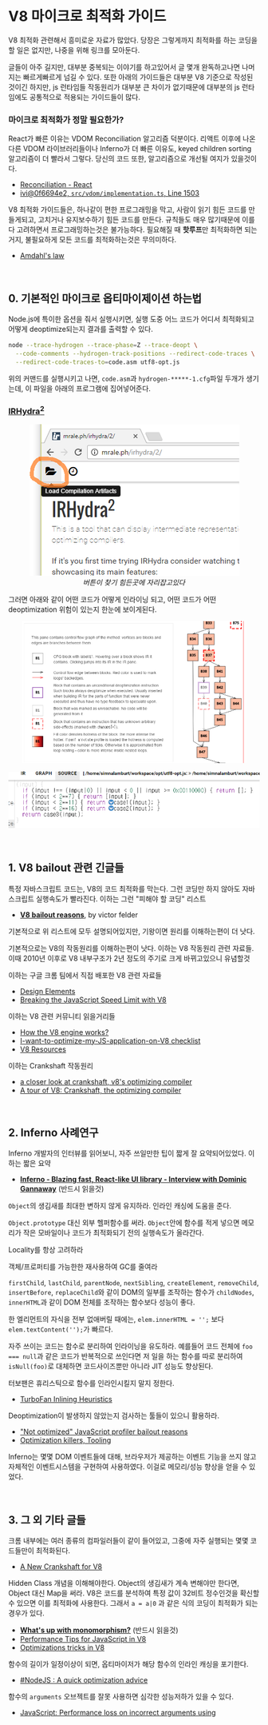 V8 마이크로 최적화 가이드
========
V8 최적화 관련해서 흥미로운 자료가 많았다. 당장은 그렇게까지 최적화를 하는
코딩을 할 일은 없지만, 나중을 위해 링크를 모아둔다.

글들이 아주 길지만, 대부분 중복되는 이야기를 하고있어서 글 몇개 완독하고나면
나머지는 빠르게빠르게 넘길 수 있다. 또한 아래의 가이드들은 대부분 V8 기준으로
작성된 것이긴 하지만, js 런타임들 작동원리가 대부분 큰 차이가 없기때문에 대부분의
js 런타임에도 공통적으로 적용되는 가이드들이 많다.

### 마이크로 최적화가 정말 필요한가?
React가 빠른 이유는 VDOM Reconciliation 알고리즘 덕분이다. 리액트 이후에 나온
다른 VDOM 라이브러리들이나 Inferno가 더 빠른 이유도, keyed children sorting
알고리즘이 더 빨라서 그렇다. 당신의 코드 또한, 알고리즘으로 개선될 여지가
있을것이다.

- [Reconciliation - React](https://facebook.github.io/react/docs/reconciliation.html)
- [ivi@0f6694e2, `src/vdom/implementation.ts`, Line 1503](https://github.com/ivijs/ivi/blob/0f6694e266199e874e0b4297d049a273543ae082/src/vdom/implementation.ts#L1503)

V8 최적화 가이드들은, 하나같이 편한 프로그래밍을 막고, 사람이 읽기 힘든 코드를
만들게되고, 고치거나 유지보수하기 힘든 코드를 만든다. 규칙들도 매우 많기때문에
이를 다 고려하면서 프로그래밍하는것은 불가능하다. 필요해질 때 **핫루프**만
최적화하면 되는거지, 불필요하게 모든 코드를 최적화하는것은 무의미하다.

- [Amdahl's law](https://en.wikipedia.org/wiki/Amdahl%27s_law)

<br>

## 0. 기본적인 마이크로 옵티마이제이션 하는법
Node.js에 특이한 옵션을 줘서 실행시키면, 실행 도중 어느 코드가 어디서 최적화되고
어떻게 deoptimize되는지 결과를 출력할 수 있다.

```bash
node --trace-hydrogen --trace-phase=Z --trace-deopt \
  --code-comments --hydrogen-track-positions --redirect-code-traces \
  --redirect-code-traces-to=code.asm utf8-opt.js
```

위의 커맨드를 실행시키고 나면, `code.asm`과 `hydrogen-*****-1.cfg`파일 두개가
생기는데, 이 파일을 아래의 프로그램에 집어넣어준다.

### **[IRHydra<sup>2</sup>](http://mrale.ph/irhydra/2/)**

<p align=center>
  <img src="img/load-button.png" alt="
    컴파일 결과물 로드버튼은, IRHydra2 웹페이지 최상단 맨 왼쪽에 "Load
    Compilation Artifacts"라는 이름으로 자리잡고있다.
  ">
  <br>
  <em>버튼이 찾기 힘든곳에 자리잡고있다</em>
</p>

그러면 아래와 같이 어떤 코드가 어떻게 인라이닝 되고, 어떤 코드가 어떤
deoptimization 위험이 있는지 한눈에 보이게된다.

<p align=center>
  <img width=450 alt="IR 그래프" src="img/graph.png">
</p>
<p align=center>
  <img width=600 alt="소스코드 최적화 여부 한눈에 보기" src="img/source.png">
</p>

<br>

## 1. V8 bailout 관련 긴글들
특정 자바스크립트 코드는, V8의 코드 최적화를 막는다. 그런 코딩만 하지 않아도
자바스크립트 실행속도가 빨라진다. 이하는 그런 "피해야 할 코딩" 리스트

- **[V8 bailout reasons](https://github.com/vhf/v8-bailout-reasons)**, by victor felder

기본적으로 위 리스트에 모두 설명되어있지만, 기왕이면 원리를 이해하는편이 더
낫다.

기본적으로는 V8의 작동원리를 이해하는편이 낫다. 이하는 V8 작동원리 관련 자료들.
이때 2010년 이후로 V8 내부구조가 2년 정도의 주기로 크게 바뀌고있으니 유념할것

이하는 구글 크롬 팀에서 직접 배포한 V8 관련 자료들

- [Design Elements](https://github.com/v8/v8/wiki/Design%20Elements)
- [Breaking the JavaScript Speed Limit with V8](https://v8-io12.appspot.com)

이하는 V8 관련 커뮤니티 읽을거리들

- [How the V8 engine works?](https://thibaultlaurens.github.io/javascript/2013/04/29/how-the-v8-engine-works/)
- [I-want-to-optimize-my-JS-application-on-V8 checklist](http://mrale.ph/blog/2011/12/18/v8-optimization-checklist.html)
- [V8 Resources](http://mrale.ph/v8/resources.html)

이하는 Crankshaft 작동원리

- [a closer look at crankshaft, v8's optimizing compiler](https://wingolog.org/archives/2011/08/02/a-closer-look-at-crankshaft-v8s-optimizing-compiler)
- [A tour of V8: Crankshaft, the optimizing compiler](http://jayconrod.com/posts/54/a-tour-of-v8-crankshaft-the-optimizing-compiler)

<br>

## 2. Inferno 사례연구
Inferno 개발자의 인터뷰를 읽어보니, 자주 쓰일만한 팁이 짧게 잘 요약되어있었다.
이하는 짧은 요약

- **[Inferno - Blazing fast, React-like UI library - Interview with Dominic Gannaway](http://survivejs.com/blog/inferno-interview/)** (반드시 읽을것)

`Object`의 생김새를 최대한 변하지 않게 유지하라. 인라인 캐싱에 도움을 준다.

`Object.prototype` 대신 외부 헬퍼함수를 써라. `Object`안에 함수를 적게 넣으면
메모리가 작은 모바일이나 코드가 최적화되기 전의 실행속도가 올라간다.

Locality를 항상 고려하라

객체/프로퍼티를 가능한한 재사용하여 GC를 줄여라

`firstChild`, `lastChild`, `parentNode`, `nextSibling`, `createElement`,
`removeChild`, `insertBefore`, `replaceChild`와 같이 DOM의 일부를 조작하는
함수가 `childNodes`, `innerHTML`과 같이 DOM 전체를 조작하는 함수보다 성능이
좋다.

한 엘리먼트의 자식을 전부 없애버릴 때에는, `elem.innerHTML = '';` 보다
`elem.textContent('');`가 빠르다.

자주 쓰이는 코드는 함수로 분리하여 인라이닝을 유도하라. 예를들어 코드 전체에
`foo === null`과 같은 코드가 반복적으로 쓰인다면 저 일을 하는 함수를 따로
분리하여 `isNull(foo)`로 대체하면 코드사이즈뿐만 아니라 JIT 성능도 향상된다.

터보팬은 휴리스틱으로 함수를 인라인시킬지 말지 정한다.

- [TurboFan Inlining Heuristics](https://docs.google.com/document/d/1VoYBhpDhJC4VlqMXCKvae-8IGuheBGxy32EOgC2LnT8)

Deoptimization이 발생하지 않았는지 검사하는 툴들이 있으니 활용하라.

- ["Not optimized" JavaScript profiler bailout reasons](https://github.com/GoogleChrome/devtools-docs/issues/53)
- [Optimization killers, Tooling](https://github.com/petkaantonov/bluebird/wiki/Optimization-killers#1-tooling)

Inferno는 몇몇 DOM 이벤트들에 대해, 브라우저가 제공하는 이벤트 기능을 쓰지 않고
자체적인 이벤트시스템을 구현하여 사용하였다. 이걸로 메모리/성능 향상을 얻을 수
있었다.

<br>

## 3. 그 외 기타 글들
크롬 내부에는 여러 종류의 컴파일러들이 같이 들어있고, 그중에 자주 실행되는 몇몇
코드들만이 최적화된다.

- [A New Crankshaft for V8](https://blog.chromium.org/2010/12/new-crankshaft-for-v8.html)

Hidden Class 개념을 이해해야한다. Object의 생김새가 계속 변해야만 한다면, Object
대신 Map을 써라. V8은 코드를 분석하여 특정 값이 32비트 정수인것을 확신할 수
있으면 이를 최적화에 사용한다. 그래서 `a = a|0` 과 같은 식의 코딩이 최적화가
되는 경우가 있다.

- **[What's up with monomorphism?](http://mrale.ph/blog/2015/01/11/whats-up-with-monomorphism.html)** (반드시 읽을것)
- [Performance Tips for JavaScript in V8](https://www.html5rocks.com/en/tutorials/speed/v8/)
- [Optimizations tricks in V8](https://blog.ghaiklor.com/optimizations-tricks-in-v8-d284b6c8b183#.l5a6a4fv3)

함수의 길이가 일정이상이 되면, 옵티마이저가 해당 함수의 인라인 캐싱을 포기한다.

- [#NodeJS : A quick optimization advice](https://top.fse.guru/nodejs-a-quick-optimization-advice-7353b820c92e#.d2hg6iv2t)

함수의 `arguments` 오브젝트를 잘못 사용하면 심각한 성능저하가 있을 수 있다.

- [JavaScript: Performance loss on incorrect arguments using](https://techblog.dorogin.com/javascript-performance-loss-on-incorrect-arguments-using-bd644f5c3ee1#.liymffpqh)
